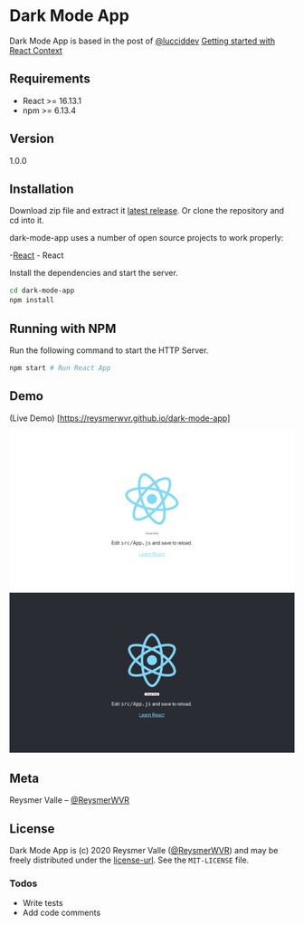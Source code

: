 # Dark Mode App

Dark Mode App is based in the post of [@lucciddev](https://dev.to/lucciddev) [Getting started with React Context](https://dev.to/lucciddev/getting-started-with-react-context-mc7)

## Requirements

- React >= 16.13.1
- npm >= 6.13.4

## Version

1.0.0

## Installation

Download zip file and extract it [latest release](https://github.com/reysmerwvr/dark-mode-app). Or clone the repository and cd into it.

dark-mode-app uses a number of open source projects to work properly:

-[React] - React

Install the dependencies and start the server.

```sh
cd dark-mode-app
npm install
```

## Running with NPM

Run the following command to start the HTTP Server.

```sh
npm start # Run React App
```

## Demo

(Live Demo) [https://reysmerwvr.github.io/dark-mode-app]

![](light.png)
![](dark.png)

## Meta

Reysmer Valle – [@ReysmerWVR]

## License

Dark Mode App is (c) 2020 Reysmer Valle ([@ReysmerWVR]) and may be freely distributed under the [license-url](https://github.com/reysmerwvr/dark-mode-app/tree/master/LICENSE). See the `MIT-LICENSE` file.

### Todos

- Write tests
- Add code comments

[//]: # (These are reference links used in the body of this note and get stripped out when the markdown processor does 
its job. There is no need to format nicely because it shouldn't be seen. Thanks SO - http://stackoverflow.com/questions/4823468/store-comments-in-markdown-syntax)

   [React]: <https://reactjs.org//>
   [@ReysmerWVR]: <http://twitter.com/ReysmerWVR>
